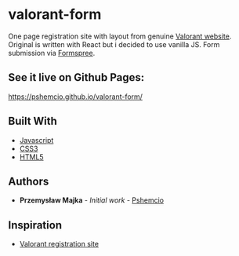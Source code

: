# valorant-form

One page registration site with layout from genuine [Valorant website](https://auth.riotgames.com/login#client_id=play-valorant-web-prod&nonce=MTUsMTYsMTU5LDY3&prompt=signup&redirect_uri=https%3A%2F%2Fplayvalorant.com%2Fopt_in&response_type=token%20id_token&scope=account%20openid&state=c2lnbnVw&ui_locales=en). Original is written with React but i decided to use vanilla JS. Form submission via [Formspree](https://formspree.io/).

## See it live on Github Pages:
https://pshemcio.github.io/valorant-form/

## Built With

* [Javascript](https://developer.mozilla.org/pl/docs/Web/JavaScript)
* [CSS3](https://developer.mozilla.org/pl/docs/Web/CSS)
* [HTML5](https://developer.mozilla.org/pl/docs/HTML/HTML5) 

## Authors

* **Przemysław Majka** - *Initial work* - [Pshemcio](https://github.com/Pshemcio)

## Inspiration
* [Valorant registration site](https://auth.riotgames.com/login#client_id=play-valorant-web-prod&nonce=MTUsMTYsMTU5LDY3&prompt=signup&redirect_uri=https%3A%2F%2Fplayvalorant.com%2Fopt_in&response_type=token%20id_token&scope=account%20openid&state=c2lnbnVw&ui_locales=en)
